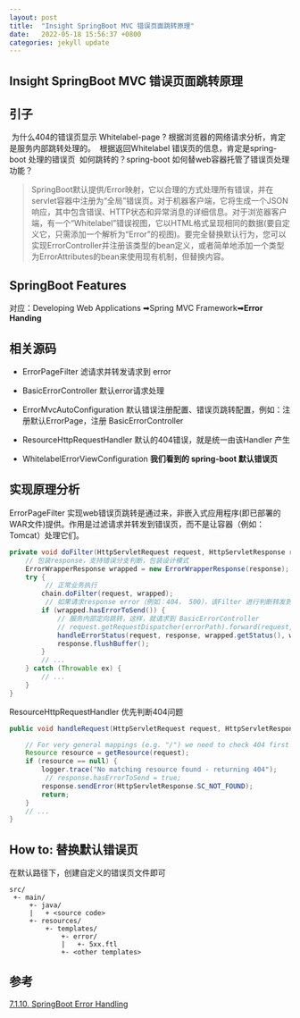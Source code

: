 ```yaml
---
layout: post
title:  "Insight SpringBoot MVC 错误页面跳转原理"
date:   2022-05-18 15:56:37 +0800
categories: jekyll update
---
```

## Insight SpringBoot MVC 错误页面跳转原理

## 引子

​    为什么404的错误页显示 Whitelabel-page ?
​    根据浏览器的网络请求分析，肯定是服务内部跳转处理的。
​    根据返回Whitelabel 错误页的信息，肯定是spring-boot 处理的错误页
​    如何跳转的？spring-boot 如何替web容器托管了错误页处理功能？

> SpringBoot默认提供/Error映射，它以合理的方式处理所有错误，并在servlet容器中注册为“全局”错误页。对于机器客户端，它将生成一个JSON响应，其中包含错误、HTTP状态和异常消息的详细信息。对于浏览器客户端，有一个“Whitelabel”错误视图，它以HTML格式呈现相同的数据(要自定义它，只需添加一个解析为“Error”的视图)。要完全替换默认行为，您可以实现ErrorController并注册该类型的bean定义，或者简单地添加一个类型为ErrorAttributes的bean来使用现有机制，但替换内容。

## SpringBoot Features

对应：Developing Web Applications ➡Spring MVC Framework➡**Error Handing**

## 相关源码

* ErrorPageFilter 滤请求并转发请求到 error

* BasicErrorController 默认error请求处理

* ErrorMvcAutoConfiguration 默认错误注册配置、错误页跳转配置，例如：注册默认ErrorPage，注册 BasicErrorController

* ResourceHttpRequestHandler 默认的404错误，就是统一由该Handler 产生

* WhitelabelErrorViewConfiguration **我们看到的 spring-boot 默认错误页**

## 实现原理分析

ErrorPageFilter  实现web错误页跳转是通过来，非嵌入式应用程序(即已部署的WAR文件)提供。作用是过滤请求并转发到错误页，而不是让容器（例如：Tomcat）处理它们。

```java
private void doFilter(HttpServletRequest request, HttpServletResponse response, FilterChain chain) throws IOException, ServletException {
    // 包装response，支持错误分支判断，包装设计模式 
    ErrorWrapperResponse wrapped = new ErrorWrapperResponse(response);
    try {
         // 正常业务执行
        chain.doFilter(request, wrapped);
         // 如果请求response error（例如：404， 500），该Filter 进行判断转发到错误页
        if (wrapped.hasErrorToSend()) {
            // 服务内部定向跳转，这样，就请求到 BasicErrorController
            // request.getRequestDispatcher(errorPath).forward(request, response);
            handleErrorStatus(request, response, wrapped.getStatus(), wrapped.getMessage());
            response.flushBuffer();
        }
        // ...
    } catch (Throwable ex) {
        // ...
    }
}
```

ResourceHttpRequestHandler 优先判断404问题

```java
public void handleRequest(HttpServletRequest request, HttpServletResponse response) throws ServletException, IOException {

    // For very general mappings (e.g. "/") we need to check 404 first
    Resource resource = getResource(request);
    if (resource == null) {
        logger.trace("No matching resource found - returning 404");
         // response.hasErrorToSend = true;
        response.sendError(HttpServletResponse.SC_NOT_FOUND);
        return;
    }
    // ...
}
```

## How to: 替换默认错误页

在默认路径下，创建自定义的错误页文件即可

```shell
src/
 +- main/
     +- java/
     |   + <source code>
     +- resources/
         +- templates/
             +- error/
             |   +- 5xx.ftl
             +- <other templates>
```

## 参考

[7.1.10. SpringBoot Error Handling](https://docs.spring.io/spring-boot/docs/2.5.2/reference/html/features.html#features.developing-web-applications.spring-mvc.error-handling)
